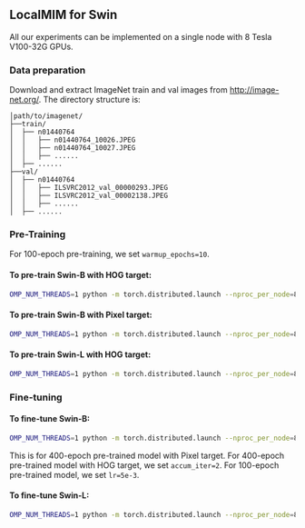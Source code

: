 ## LocalMIM for Swin
All our experiments can be implemented on a single node with 8 Tesla V100-32G GPUs.

### Data preparation

Download and extract ImageNet train and val images from http://image-net.org/.
The directory structure is:

```
│path/to/imagenet/
├──train/
│  ├── n01440764
│  │   ├── n01440764_10026.JPEG
│  │   ├── n01440764_10027.JPEG
│  │   ├── ......
│  ├── ......
├──val/
│  ├── n01440764
│  │   ├── ILSVRC2012_val_00000293.JPEG
│  │   ├── ILSVRC2012_val_00002138.JPEG
│  │   ├── ......
│  ├── ......
```

### Pre-Training
For 100-epoch pre-training, we set `warmup_epochs=10`.
#### To pre-train Swin-B with HOG target:
```bash
OMP_NUM_THREADS=1 python -m torch.distributed.launch --nproc_per_node=8 run_pretrain.py --output_dir /output_dir/ --batch_size 256 --model mim_swin_base_patch4_win7 --target HOG --hog_nbins 18 --hog_bias --mask_ratio 0.75 --epochs 400 --warmup_epochs 40 --blr 1e-4 --weight_decay 0.05 --data_path /path/to/imagenet/
```
#### To pre-train Swin-B with Pixel target:
```bash
OMP_NUM_THREADS=1 python -m torch.distributed.launch --nproc_per_node=8 run_pretrain.py --output_dir /output_dir/ --batch_size 256 --model mim_swin_base_patch4_win7 --target Pixel --norm_pix_loss --mask_ratio 0.75 --epochs 400 --warmup_epochs 40 --blr 1e-4 --weight_decay 0.05 --data_path /path/to/imagenet/
```
#### To pre-train Swin-L with HOG target:
```bash
OMP_NUM_THREADS=1 python -m torch.distributed.launch --nproc_per_node=8 run_pretrain.py --output_dir /output_dir/ --batch_size 128 --accum_iter 4 --blr 1e-4 --model mim_swin_large_patch4_win14 --target HOG --hog_nbins 18 --hog_bias --mask_ratio 0.75 --epochs 800 --warmup_epochs 40 --weight_decay 0.05 --data_path /path/to/imagenet/
```

### Fine-tuning
#### To fine-tune Swin-B:
```bash
OMP_NUM_THREADS=1 python -m torch.distributed.launch --nproc_per_node=8 run_finetune.py --batch_size 128 --model swin_base_patch4_win7 --finetune /path/to/checkpoint.pth --epochs 100 --lr 4e-3 --layer_decay 0.9 --weight_decay 0.05 --drop_path 0.1 --dist_eval --data_path /path/to/imagenet/ --output_dir /output_dir/
```
This is for 400-epoch pre-trained model with Pixel target. For 400-epoch pre-trained model with HOG target, we set `accum_iter=2`. For 100-epoch pre-trained model, we set `lr=5e-3`.

#### To fine-tune Swin-L:
```bash
OMP_NUM_THREADS=1 python -m torch.distributed.launch --nproc_per_node=8 run_finetune.py --batch_size 32 --accum_iter 8 --model swin_large_patch4_win14 --finetune /path/to/checkpoint.pth --epochs 100 --warmup_epochs 20 --lr 2e-3 --layer_decay 0.8 --weight_decay 0.05 --drop_path 0.3 --dist_eval --data_path /path/to/imagenet/ --output_dir /output_dir/
```
